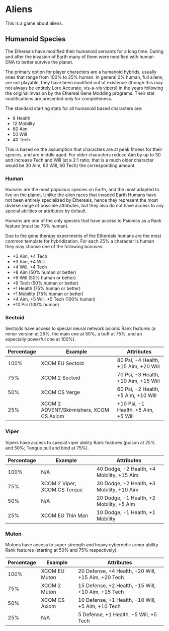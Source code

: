 # Aliens

This is a game about aliens.

## Humanoid Species

The Ethereals have modified their humanoid servants for a long time. During and after the invasion of Earth many of them were modified with human DNA to better survive the planet. 

The primary option for player characters are a humanoid hybrids, usually ones that range from 100% to 25% human. In general 0% human, full aliens, are not playable, they have been modified out of existence (though this may not always be entirely Lore Accurate, vis-a-vis vipers) in the years following the original invasion by the Ethereal Gene Modding programs. Their stat modifications are presented only for completeness.

The standard starting stats for all humanoid based characters are:

* 8 Health
* 12 Mobility
* 60 Aim
* 50 Will
* 40 Tech

This is based on the assumption that characters are at peak fitness for their species, and are middle aged. For older characters reduce Aim by up to 30 and increase Tech and Will (at a 2:1 ratio; that is a much older character would be 30 Aim, 60 Will, 60 Tech) the corresponding amount.

### Human

Humans are the most populous species on Earth, and the most adapted to live on the planet. Unlike the alien races that invaded Earth Humans have not been entirely specialized by Ethereals, hence they represent the most diverse range of possible attributes, but they also do not have access to any special abilities or attributes by default.

Humans are one of the only species that have access to Psionics as a Rank feature (must be 75% human).

Due to the gene therapy experiments of the Ethereals humans are the most common template for hybridization. For each 25% a character is human they may choose one of the following bonuses:

* +3 Aim, +4 Tech
* +3 Aim, +4 Will
* +4 Will, +4 Tech
* +8 Aim (50% human or better)
* +9 Will (50% human or better)
* +9 Tech (50% human or better)
* +1 Health (75% human or better)
* +1 Mobility (75% human or better)
* +4 Aim, +5 Will, +5 Tech (100% human)
* +10 Psi (100% human)

### Sectoid

Sectoids have access to special neural network psionic Rank features (a minor version at 25%, the main one at 50%, a buff at 75%, and an especially powerful one at 100%).

|Percentage|Example|Attributes|
|---|---|---|
|100%|XCOM EU Sectoid|80 Psi, -4 Health, +15 Aim, +20 Will|
|75%|XCOM 2 Sectoid|70 Psi, -3 Health, +10 Aim, +15 Will|
|50%|XCOM CS Verge|60 Psi, -2 Health, +5 Aim, +10 Will|
|25%|XCOM 2 ADVENT/Skirmishers, XCOM CS Axiom|+10 Psi, -1 Health, +5 Aim, +5 Will|

### Viper

Vipers have access to special viper ability Rank features (poison at 25% and 50%; Tongue pull and bind at 75%).

|Percentage|Example|Attributes|
|---|---|---|
|100%|N/A|40 Dodge, -2 Health, +4 Mobility, +15 Aim|
|75%|XCOM 2 Viper, XCOM CS Torque|30 Dodge, -2 Health, +3 Mobility, +10 Aim|
|50%|N/A|20 Dodge, -1 Health, +2 Mobility, +5 Aim|
|25%|XCOM EU Thin Man|10 Dodge, -1 Health, +1 Mobility|

### Muton

Mutons have access to super strength and heavy cybernetic armor ability Rank features (starting at 50% and 75% respectively).

|Percentage|Example|Attributes|
|---|---|---|
|100%|XCOM EU Muton|20 Defense, +4 Health, -20 Will, +15 Aim, +20 Tech|
|75%|XCOM 2 Muton|15 Defense, +2 Health, -15 Will, +10 Aim, +15 Tech|
|50%|XCOM CS Axiom|10 Defense, +1 Health, -10 Will, +5 Aim, +10 Tech|
|25%|N/A|5 Defense, +1 Health, -5 Will, +5 Tech|




